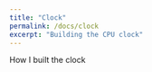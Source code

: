 ```yaml
---
title: "Clock"
permalink: /docs/clock
excerpt: "Building the CPU clock"
---
```


How I built the clock
